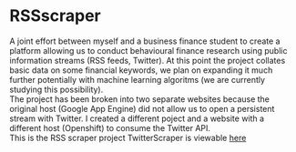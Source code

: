 # RSSscraper
A joint effort between myself and a business finance student to create a platform allowing us to conduct behavioural finance 
research using public information streams (RSS feeds, Twitter). At this point the project collates basic data on some financial
keywords, we plan on expanding it much further potentially with machine learning algoritms (we are currently studying this 
possibility).<br>
The project has been broken into two separate websites because the original host (Google App Engine) did not allow us to 
open a persistent stream with Twitter. I created a different poject and a website with a different host (Openshift) to 
consume the Twitter API.<br>
This is the RSS scraper project
TwitterScraper is viewable <a href="https://github.com/ricdikulous/twitterscraper">here</a>

